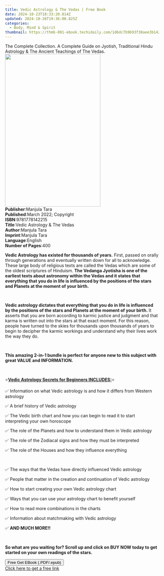 ```yaml
---
title: Vedic Astrology & The Vedas | Free Book
date: 2024-10-23T18:33:20.814Z
updated: 2024-10-26T19:36:00.825Z
categories:
  - Body, Mind & Spirit
thumbnail: https://thmb-001-ebook.techidaily.com/1d6dc7b9b93f38aee3b142c5b51896155c2d22e7d72d8501a5d4d962306884a9.jpg
---
```

<main id="book-container">
  <div class="flex flex-col">
    <div class="book-brief flex-1 py-6 px-4 sm:p-6 md:py-10 md:px-8">
      <!-- brief-->
      <div class="book-brief-main">
        The Complete Collection. A Complete Guide on Jyotish, Traditional Hindu
        Astrology & The Ancient Teachings of The Vedas.
      </div>
    </div>
    <div
      class="book-meta-info flex-1 grid gap-4 col-start-1 col-end-3 row-start-1 sm:mb-6 sm:grid-cols-4 lg:gap-6 lg:col-start-2 lg:row-end-6 lg:row-span-6 lg:mb-0"
    >
      <div
        class="book-meta-info-left place-content-center mt-4 p-4 text-sm leading-6 col-start-2 col-span-2 dark:text-slate-400"
      >
        <img
          class="w-full h-500 object-cover rounded-lg sm:h-255 sm:col-span-2 lg:col-span-full"
          src="https://img-001-ebook.techidaily.com/0414c54dc829efce7043a438f9ea1146a519bc107577a1c22118332f1af05e51.jpg"
          alt=""
          width="312"
          height="500"
        />
      </div>
      <div
        class="book-meta-info-right mt-2 col-start-1 row-start-2 col-span-3 self-center"
      >
        <!-- meta data  -->
        <div class="flex flex-col px-4 md:px-8">
          <div class="flex-1">
            <strong>Publisher</strong>:<span class="px-2">Manjula Tara</span>
          </div>
          <div class="flex-1">
            <strong>Published</strong>:<span class="px-2"
              >March 2022; Copyright</span
            >
          </div>
          <div class="flex-1">
            <strong>ISBN</strong>:<span class="px-2">9781778142215</span>
          </div>
          <div class="flex-1">
            <strong>Title</strong>:<span class="px-2"
              >Vedic Astrology &amp; The Vedas</span
            >
          </div>
          <div class="flex-1">
            <strong>Author</strong>:<span class="px-2">Manjula Tara</span>
          </div>
          <div class="flex-1">
            <strong>Imprint</strong>:<span class="px-2">Manjula Tara</span>
          </div>
          <div class="flex-1">
            <strong>Language</strong>:<span class="px-2">English</span>
          </div>
          <div class="flex-1">
            <strong>Number of Pages</strong>:<span class="px-2">400</span>
          </div>
        </div>
      </div>
    </div>
    <div class="book-description flex-1 py-6 px-4 sm:p-6 md:py-10 md:px-8">
      <div class="book-description-main">
        <div accordion-content="" id="description">
          <p>
            <strong>Vedic Astrology has existed for thousands of years.</strong
            >&nbsp;First, passed on orally through generations and eventually
            written down for all to acknowledge. These large body of religious
            texts are called the Vedas which are some of the oldest scriptures
            of Hinduism.&nbsp;<strong
              >The Vedanga Jyotisha is one of the earliest texts about astronomy
              within the Vedas and it states that everything that you do in life
              is influenced by the positions of the stars and Planets at the
              moment of your birth.</strong
            >
          </p>
          <p><br /></p>
          <p>
            <strong
              >Vedic astrology dictates that everything that you do in life is
              influenced by the positions of the stars and Planets at the moment
              of your birth.&nbsp;</strong
            >It asserts that you are born according to karmic justice and
            judgment and that karma is written out into the stars at that exact
            moment. For this reason, people have turned to the skies for
            thousands upon thousands of years to begin to decipher the karmic
            workings and understand why their lives work the way they do.
          </p>
          <p><br /></p>
          <p>
            <strong
              >This amazing 2-in-1 bundle is perfect for anyone new to this
              subject with great VALUE and INFORMATION.</strong
            >
          </p>
          <p><br /></p>
          <p>
            ⭐<strong
              ><u>Vedic Astrology Secrets for Beginners INCLUDES:</u></strong
            >⭐
          </p>
          <p>
            ✅ Information on what Vedic astrology is and how it differs from
            Western astrology
          </p>
          <p>✅ A brief history of Vedic astrology</p>
          <p>
            ✅ The Vedic birth chart and how you can begin to read it to start
            interpreting your own horoscope
          </p>
          <p>
            ✅ The role of the Planets and how to understand them in Vedic
            astrology
          </p>
          <p>
            ✅ The role of the Zodiacal signs and how they must be interpreted
          </p>
          <p>✅ The role of the Houses and how they influence everything</p>
          <p><br /></p>
          <p>
            ✅ The ways that the Vedas have directly influenced Vedic astrology
          </p>
          <p>
            ✅ People that matter in the creation and continuation of Vedic
            astrology
          </p>
          <p>✅ How to start creating your own Vedic astrology chart</p>
          <p>
            ✅ Ways that you can use your astrology chart to benefit yourself
          </p>
          <p>✅ How to read more combinations in the charts</p>
          <p>✅ Information about matchmaking with Vedic astrology</p>
          <p>✅&nbsp;<strong>AND MUCH MORE!!</strong></p>
          <p><br /></p>
          <p>
            <strong
              >So what are you waiting for? Scroll up and click on&nbsp;BUY
              NOW&nbsp;today to get started on your own readings of the
              stars.</strong
            >
          </p>
        </div>
        <div class="accordion-fader"></div>
      </div>
    </div>
    <div class="book-excerpts flex-1 py-6 px-4 sm:p-6 md:py-10 md:px-8"></div>
    <div
      class="book-about-author flex-1 py-6 px-4 sm:p-6 md:py-10 md:px-8"
    ></div>
    <div class="book-free-get flex-1 py-6 px-4 sm:p-6 md:py-10 md:px-8">
      <button
        id="btn-free-get"
        class="bg-blue-500 hover:bg-blue-700 text-white font-bold py-2 px-4 rounded"
      >
        Free Get EBook (.PDF/.epub)
      </button>
      <div id="countdown-display" class="px-2 text-lg mt-2"></div>
      <a
        id="free-link"
        class="hidden bg-blue-500 hover:bg-blue-700 text-white font-bold py-2 px-4 rounded"
        href="https://www.ebooks.com/en-us/book/210530724/vedic-astrology-the-vedas/manjula-tara/"
        target="_blank"
        >Click here to get a free link</a
      >
    </div>
    <script>
      let countdownTime = 0;
      let countdownInterval = null;
      document
        .getElementById('btn-free-get')
        .addEventListener('click', startCountdown);
      function startCountdown() {
        countdownTime = new Date().getTime() + 60000 * 3;
        countdownInterval = setInterval(updateCountdown, 1000);
        document.getElementById('btn-free-get').disabled = true;
        document
          .getElementById('btn-free-get')
          .classList.add('bg-gray-500', 'cursor-not-allowed');
      }
      function updateCountdown() {
        let currentTime = new Date().getTime();
        let timeLeft = countdownTime - currentTime;
        let secondsLeft = Math.floor(timeLeft / 1000);
        document.getElementById('countdown-display').innerHTML =
          `Remaining time: ${secondsLeft} seconds.`;
        if (secondsLeft <= 0) {
          clearInterval(countdownInterval);
          document.getElementById('btn-free-get').classList.add('hidden');
          document.getElementById('free-link').classList.remove('hidden');
          document.getElementById('countdown-display').innerHTML = '';
        }
      }
    </script>
  </div>
</main>

<ins class="adsbygoogle"
      style="display:block"
      data-ad-client="ca-pub-7571918770474297"
      data-ad-slot="8358498916"
      data-ad-format="auto"
      data-full-width-responsive="true"></ins>
    
